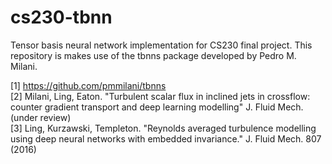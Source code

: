 # cs230-tbnn
Tensor basis neural network implementation for CS230 final project.
This repository is makes use of the tbnns package developed by Pedro M. Milani.

[1] https://github.com/pmmilani/tbnns  
[2] Milani, Ling, Eaton. "Turbulent scalar flux in inclined jets in crossflow: counter gradient transport and deep learning modelling" J. Fluid Mech. (under review)  
[3] Ling, Kurzawski, Templeton. "Reynolds averaged turbulence modelling using deep neural networks with embedded invariance." J. Fluid Mech. 807 (2016)  
